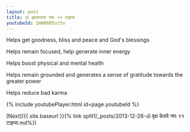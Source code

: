 ```yaml
---
layout: post
title: ॐ वृक्षकारया नमः ११ टाइम्स
youtubeId: ImW86R5zr5s
---
```

 
 
Helps get goodness, bliss and peace and God's blessings
 
Helps remain focused, help generate inner energy 
 
Helps boost physical and mental health 
 
Helps remain grounded and generates a sense of gratitude towards the greater power 
 
Helps reduce bad karma
 
 
 
 


{% include youtubePlayer.html id=page.youtubeId %}
 
[Next]({{ site.baseurl }}{% link  split1/_posts/2013-12-26-ॐ वृक्ष केतवे नमः ११ टाइम्स.md%})
 
